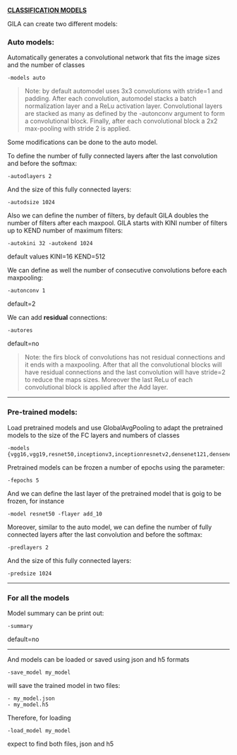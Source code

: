 <span style="text-decoration:underline;">**CLASSIFICATION MODELS**<span>

GILA can create two different models:

### Auto models:

Automatically generates a convolutional network that fits the image sizes and the number of classes

~~~shell
-models auto
~~~

> Note: by default automodel uses 3x3 convolutions with stride=1 and padding. After each convolution, automodel stacks a batch normalization layer and a ReLu activation layer. Convolutional layers are stacked as many as defined by the -autonconv argument to form a convolutional block. Finally, after each convolutional block a 2x2 max-pooling with stride 2 is applied.

Some modifications can be done to the auto model.

To define the number of fully connected layers after the last convolution and before the softmax:

~~~shell
-autodlayers 2
~~~

And the size of this fully connected layers:

~~~shell
-autodsize 1024
~~~

Also we can define the number of filters, by default GILA doubles the number of filters after each maxpool. GILA starts with KINI number of filters up to KEND number of maximum filters:

~~~shell
-autokini 32 -autokend 1024
~~~

default values KINI=16 KEND=512

We can define as well the number of consecutive convolutions before each maxpooling:

~~~shell
-autonconv 1
~~~

default=2


We can add **residual** connections:
~~~shell
-autores
~~~

default=no

>Note: the firs block of convolutions has not residual connections and it ends with a maxpooling. After that all the convolutional blocks will have residual connections and the last convolution will have stride=2 to reduce the maps sizes. Moreover the last ReLu of each convolutional block is applied after the Add layer.

***

### Pre-trained models:

Load pretrained models and use GlobalAvgPooling to adapt the pretrained models to the size of the FC layers and numbers of classes

~~~shell
-models {vgg16,vgg19,resnet50,inceptionv3,inceptionresnetv2,densenet121,densenet169,densenet201,mobilenet,mobilenetv2}
~~~

Pretrained models can be frozen a number of epochs using the parameter:

~~~shell
-fepochs 5
~~~~

And we can define the last layer of the pretrained model that is goig to be frozen, for instance

~~~shell
-model resnet50 -flayer add_10
~~~

Moreover, similar to the auto model, we can define the number of fully connected layers after the last convolution and before the softmax:

~~~shell
-predlayers 2
~~~

And the size of this fully connected layers:

~~~shell
-predsize 1024
~~~

***

### For all the models

Model summary can be print out:

~~~shell
-summary
~~~

default=no

***

And models can be loaded or saved using json and h5 formats

~~~shell
-save_model my_model
~~~

will save the trained model in two files:
~~~shell
- my_model.json
- my_model.h5
~~~

Therefore, for loading
~~~shell
-load_model my_model
~~~

expect to find both files, json and h5
